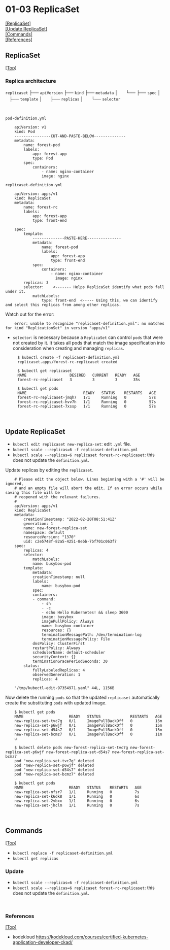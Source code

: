 # <span id='top'>01-03 ReplicaSet</span>

[[ReplicaSet]](#ReplicaSet)  
[[Update ReplicaSet]](#Update)  
[[Commands]](#Commands)  
[[References]](#ref)

## <span id='ReplicaSet'>ReplicaSet</span>

[[Top]](#top)

### Replica architecture

`replicaset`
├── `apiVersion`
├── `kind`
├── `metadata`
│ㅤㅤ└──
├── `spec`
│ㅤㅤ├── `template`
│ㅤㅤ├── `replicas`
│ㅤㅤ└── `selector`

<br>

`pod-definition.yml`

        apiVersion: v1
        kind: Pod
        ----------------CUT-AND-PASTE-BELOW--------------
        metadata:
            name: forest-pod
            labels:
                app: forest-app
                type: Pod
            spec:
                containers:
                    - name: nginx-container
                    image: nginx

`replicaset-definition.yml`

        apiVersion: apps/v1
        kind: ReplicaSet
        metadata:
            name: forest-rc
            labels:
                app: forest-app
                type: front-end

        spec:
            template:
                --------------PASTE-HERE---------------
                metadata:
                    name: forest-pod
                    labels:
                        app: forest-app
                        type: front-end
                spec:
                    containers:
                        - name: nginx-container
                          image: nginx
            replicas: 3
            selector:    <------- Helps ReplicaSet identify what pods fall under it.
                matchLabels:
                    type: front-end  <----- Using this, we can identify and select this replicas from among other replicas.

Watch out for the error:

        error: unable to recognize "replicaset-definition.yml": no matches for kind "ReplicationSet" in version "apps/v1"

- `selector`: is necessary because a `ReplicaSet` can control `pods` that were not created by it. It takes all pods that match the image specification into consideration when creating and managing `replicas`.

        $ kubectl create -f replicaset-definition.yml
        replicaset.apps/forest-rc-replicaset created

        $ kubectl get replicaset
        NAME                   DESIRED   CURRENT   READY   AGE
        forest-rc-replicaset   3         3         3       35s

        $ kubectl get pods
        NAME                         READY   STATUS    RESTARTS   AGE
        forest-rc-replicaset-jmqh7   1/1     Running   0          57s
        forest-rc-replicaset-hvv7h   1/1     Running   0          57s
        forest-rc-replicaset-7xssp   1/1     Running   0          57s

<br>

## <span id='Update'>Update ReplicaSet</span>

- `kubectl edit replicaset new-replica-set`: edit `.yml` file.
- `kubectl scale --replicas=6 -f replicaset-definition.yml`
- `kubectl scale --replicas=6 replicaset forest-rc-replicaset`: this does not update the `definition.yml`.

Update replicas by editing the `replicaset`.

        # Please edit the object below. Lines beginning with a '#' will be ignored,
        # and an empty file will abort the edit. If an error occurs while saving this file will be
        # reopened with the relevant failures.
        #
        apiVersion: apps/v1
        kind: ReplicaSet
        metadata:
            creationTimestamp: "2022-02-20T08:51:41Z"
            generation: 1
            name: new-forest-replica-set
            namespace: default
            resourceVersion: "1370"
            uid: c2e5748f-82a5-4251-8ebb-7bf701c063f7
        spec:
            replicas: 4
            selector:
                matchLabels:
                name: busybox-pod
            template:
                metadata:
                creationTimestamp: null
                labels:
                    name: busybox-pod
                spec:
                containers:
                - command:
                    - sh
                    - -c
                    - echo Hello Kubernetes! && sleep 3600
                    image: busybox
                    imagePullPolicy: Always
                    name: busybox-container
                    resources: {}
                    terminationMessagePath: /dev/termination-log
                    terminationMessagePolicy: File
                dnsPolicy: ClusterFirst
                restartPolicy: Always
                schedulerName: default-scheduler
                securityContext: {}
                terminationGracePeriodSeconds: 30
            status:
                fullyLabeledReplicas: 4
                observedGeneration: 1
                replicas: 4

        "/tmp/kubectl-edit-97354971.yaml" 44L, 1156B

Now delete the running `pods` so that the updated `replicaset` automatically create the substituting `pods` with updated image.

        $ kubectl get pods
        NAME                    READY   STATUS             RESTARTS   AGE
        new-replica-set-tvc7g   0/1     ImagePullBackOff   0          15m
        new-replica-set-p6wjf   0/1     ImagePullBackOff   0          15m
        new-replica-set-d54s7   0/1     ImagePullBackOff   0          15m
        new-replica-set-bcmz7   0/1     ImagePullBackOff   0          11m
        u

        $ kubectl delete pods new-forest-replica-set-tvc7g new-forest-replica-set-p6wjf new-forest-replica-set-d54s7 new-forest-replica-set-bcmz7
        pod "new-replica-set-tvc7g" deleted
        pod "new-replica-set-p6wjf" deleted
        pod "new-replica-set-d54s7" deleted
        pod "new-replica-set-bcmz7" deleted

        $ kubectl get pods
        NAME                    READY   STATUS    RESTARTS   AGE
        new-replica-set-nfsr7   1/1     Running   0          7s
        new-replica-set-k6dk8   1/1     Running   0          6s
        new-replica-set-2vbxx   1/1     Running   0          6s
        new-replica-set-jhclm   1/1     Running   0          7s

<br>

## <span id='Commands'>Commands</span>

[[Top]](#top)

- `kubectl replace -f replicaset-definition.yml`
- `kubectl get replicas`

### Update

- `kubectl scale --replicas=6 -f replicaset-definition.yml`
- `kubectl scale --replicas=6 replicaset forest-rc-replicaset`: this does not update the `definition.yml`.

<br>

### <span id='ref'>References</span>

[[Top]](#top)

- kodekloud https://kodekloud.com/courses/certified-kubernetes-application-developer-ckad/
